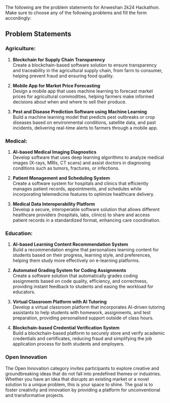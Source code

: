 The following are the problem statements for Anweshan 2k24 Hackathon. Make sure to choose any of the following problems and fill the form accordingly: 
## Problem Statements

### Agriculture:
1. **Blockchain for Supply Chain Transparency**  
   Create a blockchain-based software solution to ensure transparency and traceability in the agricultural supply chain, from farm to consumer, helping prevent fraud and ensuring food quality.

2. **Mobile App for Market Price Forecasting**  
   Design a mobile app that uses machine learning to forecast market prices for agricultural commodities, helping farmers make informed decisions about when and where to sell their produce.

3. **Pest and Disease Prediction Software using Machine Learning**  
   Build a machine learning model that predicts pest outbreaks or crop diseases based on environmental conditions, satellite data, and past incidents, delivering real-time alerts to farmers through a mobile app.

### Medical:
1. **AI-based Medical Imaging Diagnostics**  
   Develop software that uses deep learning algorithms to analyze medical images (X-rays, MRIs, CT scans) and assist doctors in diagnosing conditions such as tumors, fractures, or infections.

2. **Patient Management and Scheduling System**  
   Create a software system for hospitals and clinics that efficiently manages patient records, appointments, and schedules while incorporating telemedicine features to optimize healthcare delivery.

3. **Medical Data Interoperability Platform**  
   Develop a secure, interoperable software solution that allows different healthcare providers (hospitals, labs, clinics) to share and access patient records in a standardized format, enhancing care coordination.
### Education:
1. **AI-based Learning Content Recommendation System**  
   Build a recommendation engine that personalises learning content for students based on their progress, learning style, and preferences, helping them study more effectively on e-learning platforms.

2. **Automated Grading System for Coding Assignments**  
   Create a software solution that automatically grades coding assignments based on code quality, efficiency, and correctness, providing instant feedback to students and easing the workload for educators.

3. **Virtual Classroom Platform with AI Tutoring**  
   Develop a virtual classroom platform that incorporates AI-driven tutoring assistants to help students with homework, assignments, and test preparation, providing personalised support outside of class hours.

4. **Blockchain-based Credential Verification System**  
   Build a blockchain-based platform to securely store and verify academic credentials and certificates, reducing fraud and simplifying the job application process for both students and employers.
### Open Innovation

 The Open Innovation category invites participants to explore creative and groundbreaking ideas that do not fall into predefined themes or industries. Whether you have an idea that disrupts an existing market or a novel solution to a unique problem, this is your space to shine. The goal is to foster creativity and innovation by providing a platform for unconventional and transformative projects.